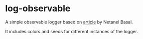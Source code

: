 # log-observable

A simple observable logger based on [article](https://netbasal.com/creating-custom-operators-in-rxjs-32f052d69457) by Netanel Basal.

It includes colors and seeds for different instances of the logger.
